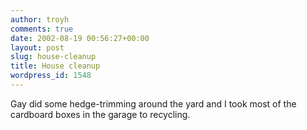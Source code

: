 ```yaml
---
author: troyh
comments: true
date: 2002-08-19 00:56:27+00:00
layout: post
slug: house-cleanup
title: House cleanup
wordpress_id: 1548
---
```


Gay did some hedge-trimming around the yard and I took most of the cardboard boxes in the garage to recycling.
